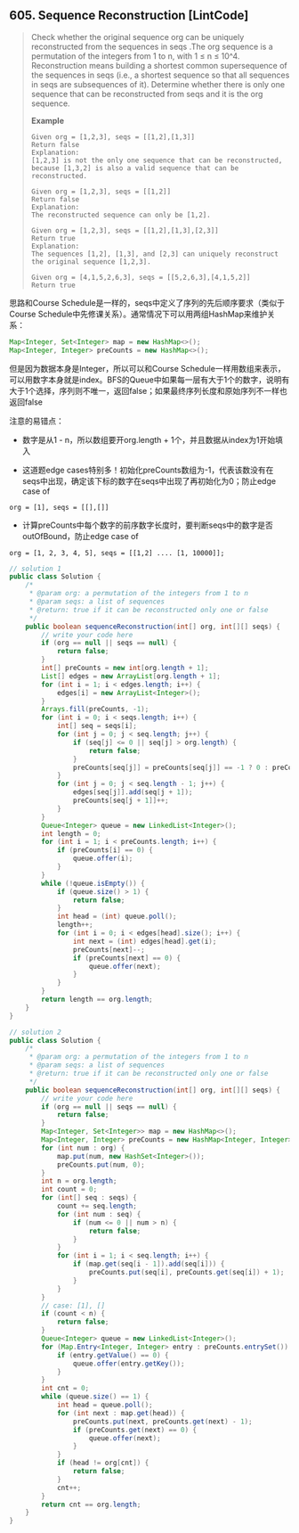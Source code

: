 ## 605. Sequence Reconstruction \[LintCode\]

> Check whether the original sequence  org  can be uniquely reconstructed from the sequences in  seqs .The org sequence is a permutation of the integers from 1 to n, with 1 ≤ n ≤ 10^4. Reconstruction means building a shortest common supersequence of the sequences in  seqs  \(i.e., a shortest sequence so that all sequences in  seqs  are subsequences of it\). Determine whether there is only one sequence that can be reconstructed from  seqs  and it is the  org  sequence.
>
> **Example**
>
> ```
> Given org = [1,2,3], seqs = [[1,2],[1,3]]
> Return false
> Explanation:
> [1,2,3] is not the only one sequence that can be reconstructed, because [1,3,2] is also a valid sequence that can be reconstructed.
>
> Given org = [1,2,3], seqs = [[1,2]]
> Return false
> Explanation:
> The reconstructed sequence can only be [1,2].
>
> Given org = [1,2,3], seqs = [[1,2],[1,3],[2,3]]
> Return true
> Explanation:
> The sequences [1,2], [1,3], and [2,3] can uniquely reconstruct the original sequence [1,2,3].
>
> Given org = [4,1,5,2,6,3], seqs = [[5,2,6,3],[4,1,5,2]]
> Return true
> ```

思路和Course Schedule是一样的，seqs中定义了序列的先后顺序要求（类似于Course Schedule中先修课关系）。通常情况下可以用两组HashMap来维护关系：

```java
Map<Integer, Set<Integer> map = new HashMap<>();
Map<Integer, Integer> preCounts = new HashMap<>();
```

但是因为数据本身是Integer，所以可以和Course Schedule一样用数组来表示，可以用数字本身就是index。BFS的Queue中如果每一层有大于1个的数字，说明有大于1个选择，序列则不唯一，返回false；如果最终序列长度和原始序列不一样也返回false

注意的易错点：

* 数字是从1 - n，所以数组要开org.length + 1个，并且数据从index为1开始填入

* 这道题edge cases特别多！初始化preCounts数组为-1，代表该数没有在seqs中出现，确定该下标的数字在seqs中出现了再初始化为0；防止edge case of

```
org = [1], seqs = [[],[]]
```

* 计算preCounts中每个数字的前序数字长度时，要判断seqs中的数字是否outOfBound，防止edge case of

```
org = [1, 2, 3, 4, 5], seqs = [[1,2] .... [1, 10000]];
```

```java
// solution 1
public class Solution {
    /*
     * @param org: a permutation of the integers from 1 to n
     * @param seqs: a list of sequences
     * @return: true if it can be reconstructed only one or false
     */
    public boolean sequenceReconstruction(int[] org, int[][] seqs) {
        // write your code here
        if (org == null || seqs == null) {
            return false;
        }
        int[] preCounts = new int[org.length + 1];
        List[] edges = new ArrayList[org.length + 1];
        for (int i = 1; i < edges.length; i++) {
            edges[i] = new ArrayList<Integer>();
        }
        Arrays.fill(preCounts, -1);
        for (int i = 0; i < seqs.length; i++) {
            int[] seq = seqs[i];
            for (int j = 0; j < seq.length; j++) {
                if (seq[j] <= 0 || seq[j] > org.length) {
                    return false;
                }
                preCounts[seq[j]] = preCounts[seq[j]] == -1 ? 0 : preCounts[seq[j]];
            }
            for (int j = 0; j < seq.length - 1; j++) {
                edges[seq[j]].add(seq[j + 1]);
                preCounts[seq[j + 1]]++;
            }
        }
        Queue<Integer> queue = new LinkedList<Integer>();
        int length = 0;
        for (int i = 1; i < preCounts.length; i++) {
            if (preCounts[i] == 0) {
                queue.offer(i);
            }
        }
        while (!queue.isEmpty()) {
            if (queue.size() > 1) {
                return false;
            }
            int head = (int) queue.poll();
            length++;
            for (int i = 0; i < edges[head].size(); i++) {
                int next = (int) edges[head].get(i);
                preCounts[next]--;
                if (preCounts[next] == 0) {
                    queue.offer(next);
                }
            }
        }
        return length == org.length;
    }
}

// solution 2
public class Solution {
    /*
     * @param org: a permutation of the integers from 1 to n
     * @param seqs: a list of sequences
     * @return: true if it can be reconstructed only one or false
     */
    public boolean sequenceReconstruction(int[] org, int[][] seqs) {
        // write your code here
        if (org == null || seqs == null) {
            return false;
        }
        Map<Integer, Set<Integer>> map = new HashMap<>();
        Map<Integer, Integer> preCounts = new HashMap<Integer, Integer>();
        for (int num : org) {
            map.put(num, new HashSet<Integer>());
            preCounts.put(num, 0);
        }
        int n = org.length;
        int count = 0;
        for (int[] seq : seqs) {
            count += seq.length;
            for (int num : seq) {
                if (num <= 0 || num > n) {
                    return false;
                }
            }
            for (int i = 1; i < seq.length; i++) {
                if (map.get(seq[i - 1]).add(seq[i])) {
                    preCounts.put(seq[i], preCounts.get(seq[i]) + 1);
                }
            }
        }
        // case: [1], []
        if (count < n) {
            return false;
        }
        Queue<Integer> queue = new LinkedList<Integer>();
        for (Map.Entry<Integer, Integer> entry : preCounts.entrySet()) {
            if (entry.getValue() == 0) {
                queue.offer(entry.getKey());
            }
        }
        int cnt = 0;
        while (queue.size() == 1) {
            int head = queue.poll();
            for (int next : map.get(head)) {
                preCounts.put(next, preCounts.get(next) - 1);
                if (preCounts.get(next) == 0) {
                    queue.offer(next);
                }
            }
            if (head != org[cnt]) {
                return false;
            }
            cnt++;
        }
        return cnt == org.length;
    }
}
```



